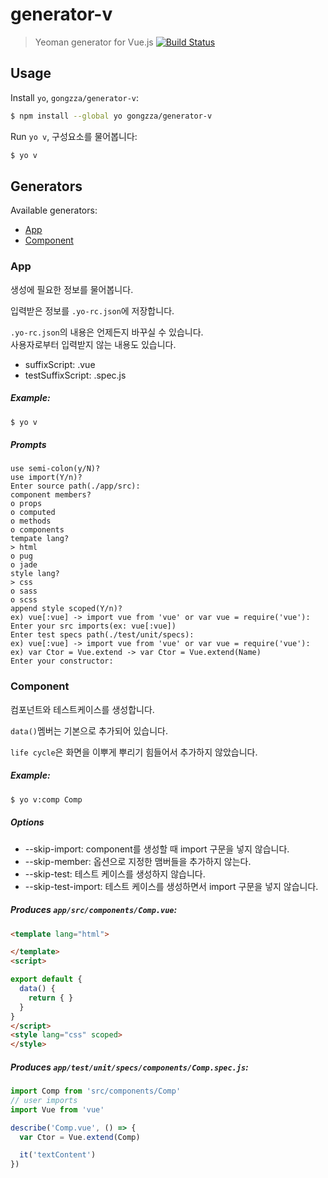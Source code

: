# generator-v
> Yeoman generator for Vue.js
[![Build Status](https://travis-ci.org/gongzza/generator-v.svg?branch=master)](https://travis-ci.org/gongzza/generator-v)

## Usage
Install `yo`, `gongzza/generator-v`:
``` bash
$ npm install --global yo gongzza/generator-v
```

Run `yo v`, 구성요소를 물어봅니다:
``` bash
$ yo v
```

## Generators
Available generators:
* [App](#app)
* [Component](#component)

<a name="app"></a>
### App
생성에 필요한 정보를 물어봅니다.

입력받은 정보를 `.yo-rc.json`에 저장합니다.

`.yo-rc.json`의 내용은 언제든지 바꾸실 수 있습니다.<br>
사용자로부터 입력받지 않는 내용도 있습니다.
- suffixScript: .vue
- testSuffixScript: .spec.js

##### Example:
``` bash
$ yo v
```

##### Prompts
```
use semi-colon(y/N)?
use import(Y/n)?
Enter source path(./app/src):
component members?
o props
o computed
o methods
o components
tempate lang?
> html
o pug
o jade
style lang?
> css
o sass
o scss
append style scoped(Y/n)?
ex) vue[:vue] -> import vue from 'vue' or var vue = require('vue'):
Enter your src imports(ex: vue[:vue])
Enter test specs path(./test/unit/specs):
ex) vue[:vue] -> import vue from 'vue' or var vue = require('vue'):
ex) var Ctor = Vue.extend -> var Ctor = Vue.extend(Name)
Enter your constructor:
```

<a name="component"></a>
### Component
컴포넌트와 테스트케이스를 생성합니다.

`data()`멤버는 기본으로 추가되어 있습니다.

`life cycle`은 화면을 이뿌게 뿌리기 힘들어서 추가하지 않았습니다.

##### Example:
``` bash
$ yo v:comp Comp
```

##### Options
- --skip-import: component를 생성할 때 import 구문을 넣지 않습니다.
- --skip-member: 옵션으로 지정한 맴버들을 추가하지 않는다.
- --skip-test: 테스트 케이스를 생성하지 않습니다.
- --skip-test-import: 테스트 케이스를 생성하면서 import 구문을 넣지 않습니다.

##### Produces `app/src/components/Comp.vue`:
``` html
<template lang="html">

</template>
<script>

export default {
  data() {
    return { }
  }
}
</script>
<style lang="css" scoped>
</style>
```

##### Produces `app/test/unit/specs/components/Comp.spec.js`:
``` js
import Comp from 'src/components/Comp'
// user imports
import Vue from 'vue'

describe('Comp.vue', () => {
  var Ctor = Vue.extend(Comp)

  it('textContent')
})
```
